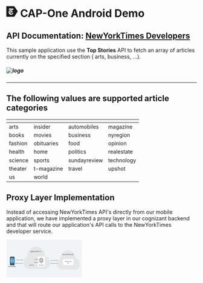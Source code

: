 # ![logo](.images/nyt_app_logo.png) CAP-One Android Demo

## API Documentation:  [NewYorkTimes Developers](https://documenter.getpostman.com/view/196489/UVkgxeW6)

This sample application use the **Top Stories** API to fetch an array of articles currently on the specified section (
arts, business, ...).

##### ![logo](https://developer.nytimes.com/files/poweredby_nytimes_200b.png?v=1583354208360)

---

## The following values are supported article categories
|<!-- --> |<!-- --> |<!-- --> |<!-- --> |
| ------- | ------- | ------- | ------- |
| arts | insider | automobiles | magazine |
| books | movies | business | nyregion |
| fashion | obituaries | food  | opinion |
| health | home | politics | realestate |
| science | sports | sundayreview | technology |
| theater | t-magazine | travel | upshot |
| us | world |

## Proxy Layer Implementation
Instead of accessing NewYorkTimes API's directly from our mobile application, 
we have implemented a proxy layer in our cognizant backend and that will route our application's API calls to the NewYorkTimes developer service.

<img src=".images/app_architecture.png" alt="App Architecture" width="200" height="100"/>
